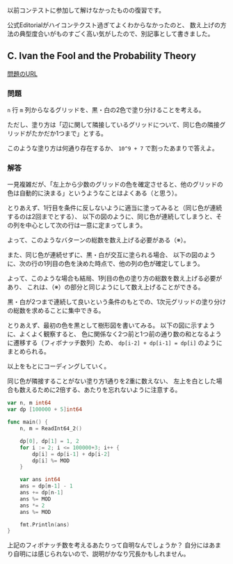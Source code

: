 <!-- Codeforces Round No.594 Div.2 C復習 -->

以前コンテストに参加して解けなかったものの復習です。

公式Editorialがハイコンテクスト過ぎてよくわからなかったのと、
数え上げの方法の典型度合いがものすごく高い気がしたので、別記事として書きました。

## C. Ivan the Fool and the Probability Theory

[問題のURL](https://codeforces.com/contest/1248/problem/C)

### 問題

`n` 行 `m` 列からなるグリッドを、黒・白の2色で塗り分けることを考える。

ただし、塗り方は「辺に関して隣接しているグリッドについて、同じ色の隣接グリッドがたかだか1つまで」とする。

このような塗り方は何通り存在するか、 `10^9 + 7` で割ったあまりで答えよ。

### 解答

一見複雑だが、「左上から少数のグリッドの色を確定させると、他のグリッドの色は自動的に決まる」というようなことはよくある（と思う）。

とりあえず、1行目を条件に反しないように適当に塗ってみると（同じ色が連続するのは2回までとする）、
以下の図のように、同じ色が連続してしまうと、その列を中心として次の行は一意に定まってしまう。



よって、このようなバターンの総数を数え上げる必要がある（※）。

また、同じ色が連続せずに、黒・白が交互に塗られる場合、
以下の図のように、次の行の1列目の色を決めた時点で、他の列の色が確定してしまう。



よって、このような場合も結局、1列目の色の塗り方の総数を数え上げる必要があり、
これは、（※）の部分と同じようにして数え上げることができる。

黒・白が2つまで連続して良いという条件のもとでの、1次元グリッドの塗り分けの総数を求めることに集中できる。

とりあえず、最初の色を黒として樹形図を書いてみる。
以下の図に示すように、よくよく観察すると、
色に関係なく2つ前と1つ前の通り数の和となるように遷移する（フィボナッチ数列）ため、
`dp[i-2] + dp[i-1] = dp[i]` のようにまとめられる。

以上をもとにコーディングしていく。

同じ色が隣接することがない塗り方1通りを2重に数えない、
左上を白とした場合も数えるために2倍する、あたりを忘れないように注意する。

```go
var n, m int64
var dp [100000 + 5]int64

func main() {
	n, m = ReadInt64_2()

	dp[0], dp[1] = 1, 2
	for i := 2; i <= 100000+3; i++ {
		dp[i] = dp[i-1] + dp[i-2]
		dp[i] %= MOD
	}

	var ans int64
	ans = dp[m-1] - 1
	ans += dp[n-1]
	ans %= MOD
	ans *= 2
	ans %= MOD

	fmt.Println(ans)
}
```

上記のフィボナッチ数を考えるあたりって自明なんでしょうか？
自分にはあまり自明には感じられないので、説明がかなり冗長かもしれません。

